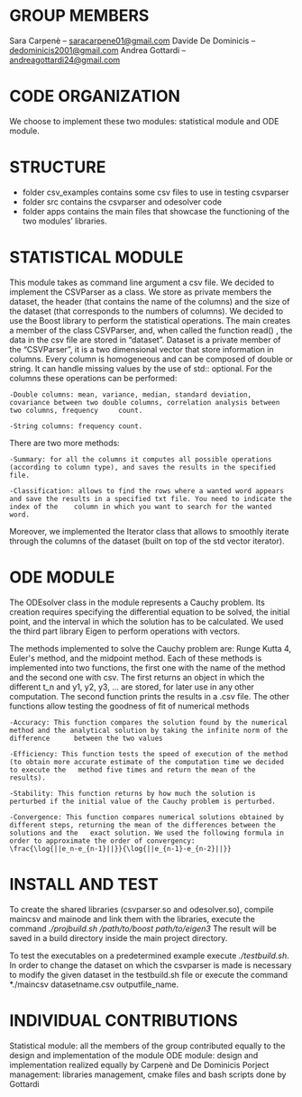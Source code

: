 # GROUP MEMBERS
Sara Carpenè – saracarpene01@gmail.com
Davide De Dominicis – dedominicis2001@gmail.com
Andrea Gottardi – andreagottardi24@gmail.com 

# CODE ORGANIZATION
We choose to implement these two modules: statistical module and ODE module.

# STRUCTURE
- folder csv_examples contains some csv files to use in testing csvparser
- folder src contains the csvparser and odesolver code
- folder apps contains the main files that showcase the functioning of the two modules’ libraries.

# STATISTICAL MODULE
This module takes as command line argument a csv file.
We decided to implement the CSVParser as a class. We store as private members the dataset, the header (that contains the name of the columns) and the size of the dataset (that corresponds to the numbers of columns).
We decided to use the Boost library to perform the statistical operations.
The main creates a member of the class CSVParser, and, when called the function read() , the data in the csv file are stored in “dataset”.
Dataset is a private member of the “CSVParser”, it is a two dimensional vector that store information in columns. Every column is homogeneous and can be composed of double or string. It can handle missing values by the use of std:: optional.
For the columns these operations can be performed:

	-Double columns: mean, variance, median, standard deviation, covariance between two double columns, correlation analysis between two columns, frequency 	count.
 
	-String columns: frequency count.
 
There are two more methods:

	-Summary: for all the columns it computes all possible operations (according to column type), and saves the results in the specified file.
 
	-Classification: allows to find the rows where a wanted word appears and save the results in a specified txt file. You need to indicate the index of the 	column in which you want to search for the wanted word.
 
Moreover, we implemented the Iterator class that allows to smoothly iterate through the columns of the dataset (built on top of the std vector iterator).

# ODE MODULE
The ODEsolver class in the module represents a Cauchy problem. Its creation requires specifying the differential equation to be solved, the initial point, and the interval in which the solution has to be calculated.
We used the third part library Eigen to perform operations with vectors.

The methods implemented to solve the Cauchy problem are: Runge Kutta 4, Euler's method, and the midpoint method. Each of these methods is implemented into two functions, the first one with the name of the method and the second one with csv. The first returns an object in which the different t_n and y1, y2, y3, ... are stored, for later use in any other computation. The second function prints the results in a .csv file.
The other functions allow testing the goodness of fit of numerical methods

	-Accuracy: This function compares the solution found by the numerical method and the analytical solution by taking the infinite norm of the difference 		between the two values
 
	-Efficiency: This function tests the speed of execution of the method (to obtain more accurate estimate of the computation time we decided to execute the 	method five times and return the mean of the results).
 
	-Stability: This function returns by how much the solution is perturbed if the initial value of the Cauchy problem is perturbed.
 
	-Convergence: This function compares numerical solutions obtained by different steps, returning the mean of the differences between the solutions and the 	exact solution. We used the following formula in order to approximate the order of convergency:
	\frac{\log{||e_n-e_{n-1}||}}{\log{||e_{n-1}-e_{n-2}||}}

# INSTALL AND TEST
To create the shared libraries (csvparser.so and odesolver.so), compile maincsv and mainode and link them with the libraries, execute the command *./projbuild.sh /path/to/boost path/to/eigen3*
The result will be saved in a build directory inside the main project directory.

To test the executables on a predetermined example execute *./testbuild.sh*. In order to change the dataset on which the csvparser is made is necessary to modify the given dataset in the testbuild.sh file or execute the command *./maincsv datasetname.csv outputfile_name.


# INDIVIDUAL CONTRIBUTIONS
Statistical module: all the members of the group contributed equally to the design and implementation of the module
ODE module: design and implementation realized equally by Carpenè and De Dominicis
Porject management: libraries management, cmake files and bash scripts done by Gottardi
